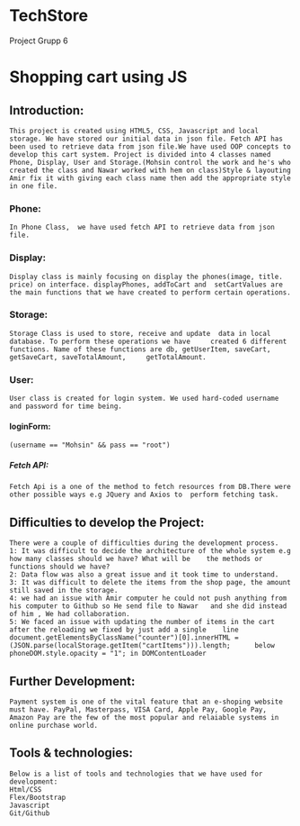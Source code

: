 # TechStore
Project Grupp 6
# Shopping cart using JS

## Introduction:
	This project is created using HTML5, CSS, Javascript and local storage. We have stored our initial data in json file. Fetch API has been used to retrieve data from json file.We have used OOP concepts to develop this cart system. Project is divided into 4 classes named Phone, Display, User and Storage.(Mohsin control the work and he's who created the class and Nawar worked with hem on class)Style & layouting Amir fix it with giving each class name then add the appropriate style in one file. 

### Phone:
	In Phone Class,  we have used fetch API to retrieve data from json file.

### Display:
	Display class is mainly focusing on display the phones(image, title. price) on interface. displayPhones, addToCart and 	setCartValues are the main functions that we have created to perform certain operations.
### Storage:
	Storage Class is used to store, receive and update  data in local database. To perform these operations we have 	created 6 different functions. Name of these functions are db, getUserItem, saveCart, getSaveCart, saveTotalAmount, 	getTotalAmount.
### User:
	User class is created for login system. We used hard-coded username and password for time being.
#### loginForm:
	(username == "Mohsin" && pass == "root")
##### Fetch API: 
	Fetch Api is a one of the method to fetch resources from DB.There were other possible ways e.g JQuery and Axios to 	perform fetching task.
## Difficulties to develop the Project: 
	There were a couple of difficulties during the development process.
	1: It was difficult to decide the architecture of the whole system e.g how many classes should we have? What will be 	the methods or functions should we have?
	2: Data flow was also a great issue and it took time to understand.
	3: It was difficult to delete the items from the shop page, the amount still saved in the storage.
	4: we had an issue with Amir computer he could not push anything from his computer to Github so He send file to Nawar 	and she did instead of him , We had collaboration.
	5: We faced an issue with updating the number of items in the cart after the reloading we fixed by just add a single 	line document.getElementsByClassName("counter")[0].innerHTML = (JSON.parse(localStorage.getItem("cartItems"))).length; 		below phoneDOM.style.opacity = "1"; in DOMContentLoader 
## Further Development:
	Payment system is one of the vital feature that an e-shoping website must have. PayPal, Masterpass, VISA Card, Apple Pay, Google Pay, Amazon Pay are the few of the most popular and relaiable systems in online purchase world. 
## Tools & technologies:
	Below is a list of tools and technologies that we have used for development:
	Html/CSS
	Flex/Bootstrap
	Javascript
	Git/Github



